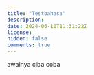```yaml
---
title: "Testbahasa"
description: 
date: 2024-06-10T11:31:22Z
license: 
hidden: false
comments: true
---
```


awalnya ciba coba